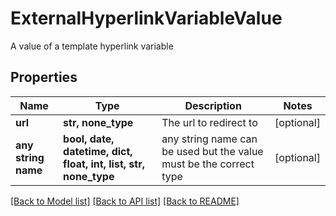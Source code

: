 # ExternalHyperlinkVariableValue

A value of a template hyperlink variable

## Properties
Name | Type | Description | Notes
------------ | ------------- | ------------- | -------------
**url** | **str, none_type** | The url to redirect to | [optional] 
**any string name** | **bool, date, datetime, dict, float, int, list, str, none_type** | any string name can be used but the value must be the correct type | [optional]

[[Back to Model list]](../README.md#documentation-for-models) [[Back to API list]](../README.md#documentation-for-api-endpoints) [[Back to README]](../README.md)


